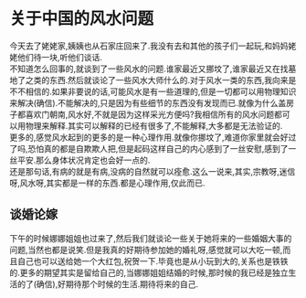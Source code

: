 # 关于中国的风水问题

今天去了姥姥家,姨姨也从石家庄回来了.我没有去和其他的孩子们一起玩,和妈妈姥姥他们待一块,听他们谈话.  
不知道怎么回事的,就谈到了一些风水的问题.谁家最近又挪坟了,谁家最近又在找墓地了之类的东西.然后就谈论了一些风水大师什么的.对于风水一类的东西,我向来是不不相信的.如果非要说的话,可能风水是有一些道理的,但是一切都可以用物理知识来解决(确信).不能解决的,只是因为有些细节的东西没有发现而已.就像为什么盖房子都喜欢门朝南,风水好,不就是因为这样采光方便吗?我相信所有的风水问题都可以用物理来解释.其实可以解释的已经有很多了,不能解释,大多都是无法验证的.  
更多的,感觉风水起到的更多的是一种心理作用.就像你挪坟了,难道你家里就会好过了吗,恐怕真的都是自欺欺人把,但是起码这样自己的内心感到了一丝安慰,感到了一丝平安.那么身体状况肯定也会好一点的.  
还是那句话,有病的就是有病,没病的自然就可以痊愈.这么一说来,其实,宗教呀,迷信呀,风水呀,其实都是一样的东西.都是心理作用,仅此而已.

## 谈婚论嫁

下午的时候娜娜姐姐也过来了,然后我们就谈论一些关于她将来的一些婚姻大事的问题,当然也都是说笑.但是我真的好期待参加她的婚礼呀,感觉就可以大吃一顿,而且自己也可以送给她一个大红包,祝贺一下.毕竟也是从小玩到大的,关系也是铁铁的.更多的期望其实是留给自己的,当娜娜姐姐结婚的时候,那时候的我已经是独立生活的了(确信),好期待那个时候的生活.期待将来的自己.
